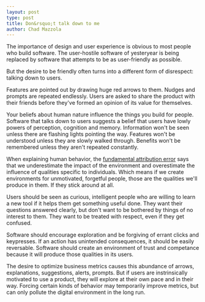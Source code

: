 ```yaml
---
layout: post
type: post
title: Don&rsquo;t talk down to me
author: Chad Mazzola
---
```


The importance of design and user experience is obvious to most people who build software. The user-hostile software of yesteryear is being replaced by software that attempts to be as user-friendly as possible.

But the desire to be friendly often turns into a different form of disrespect: talking down to users.

Features are pointed out by drawing huge red arrows to them. Nudges and prompts are repeated endlessly. Users are asked to share the product with their friends before they've formed an opinion of its value for themselves.

Your beliefs about human nature influence the things you build for people. Software that talks down to users suggests a belief that users have lowly powers of perception, cognition and memory. Information won't be seen unless there are flashing lights pointing the way. Features won't be understood unless they are slowly walked through. Benefits won't be remembered unless they aren't repeated constantly. 

When explaining human behavior, the [fundamental attribution error](http://en.wikipedia.org/wiki/Fundamental_attribution_error) says that we underestimate the impact of the environment and overestimate the influence of qualities specific to individuals. Which means if we create environments for unmotivated, forgetful people, those are the qualities we'll produce in them. If they stick around at all.

Users should be seen as curious, intelligent people who are willing to learn a new tool if it helps them get something useful done. They want their questions answered clearly, but don't want to be bothered by things of no interest to them. They want to be treated with respect, even if they get confused. 

Software should encourage exploration and be forgiving of errant clicks and keypresses. If an action has unintended consequences, it should be easily reversable. Software should create an environment of trust and competance because it will produce those qualities in its users.

The desire to optimize business metrics causes this abundance of arrows, explanations, suggestions, alerts, prompts. But if users are instrinsically motivated to use a product, they will explore at their own pace and in their way. Forcing certain kinds of behavior may temporarily improve metrics, but can only pollute the digital environment in the long run.
